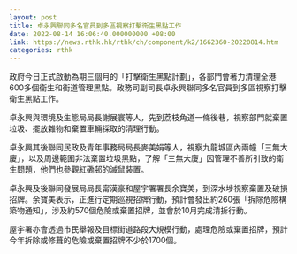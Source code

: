 ```yaml
---
layout: post
title: 卓永興聯同多名官員到多區視察打擊衛生黑點工作
date: 2022-08-14 16:06:40.000000000 +08:00
link: https://news.rthk.hk/rthk/ch/component/k2/1662360-20220814.htm
categories: rthk
---
```


政府今日正式啟動為期三個月的「打擊衛生黑點計劃」，各部門會著力清理全港600多個衛生和街道管理黑點。政務司副司長卓永興聯同多名官員到多區視察打擊衛生黑點工作。

卓永興與環境及生態局局長謝展寰等人，先到荔枝角道一條後巷，視察部門就棄置垃圾、擺放雜物和棄置車輛採取的清理行動。

卓永興其後聯同民政及青年事務局局長麥美娟等人，視察九龍城區內兩幢「三無大廈」，以及周邊範圍非法棄置垃圾黑點，了解「三無大廈」因管理不善所引致的衛生問題，他們也參觀紅磡邨的滅鼠裝置。

卓永興及後聯同發展局局長甯漢豪和屋宇署署長余寶美，到深水埗視察棄置及破損招牌。余寶美表示，正進行定期巡視招牌行動，預計會發出約260張「拆除危險構築物通知」，涉及約570個危險或棄置招牌，並會於10月完成清拆行動。

屋宇署亦會透過市民舉報及目標街道路段大規模行動，處理危險或棄置招牌，預計今年拆除或修葺的危險或棄置招牌不少於1700個。

